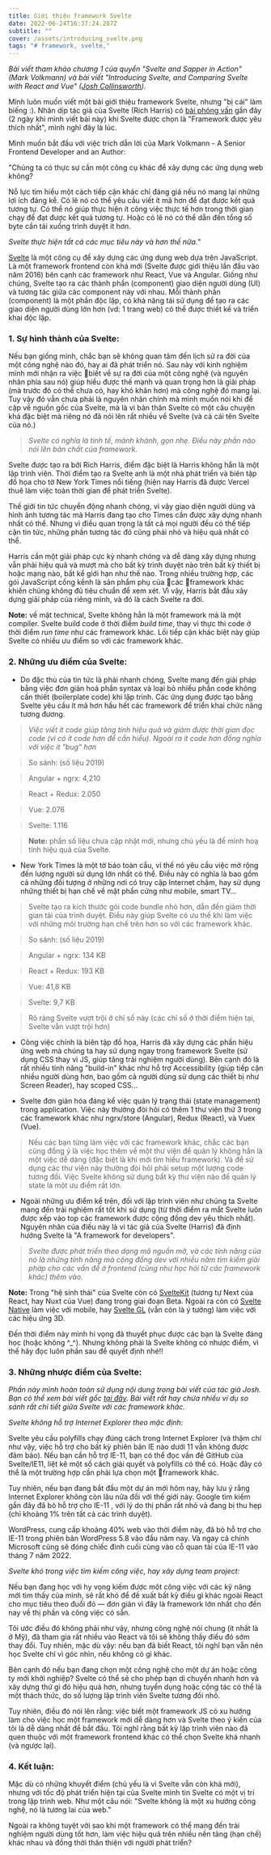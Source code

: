 ```yaml
---
title: Giới thiệu framework Svelte
date: 2022-06-24T16:37:24.287Z
subtitle: ""
cover: /assets/introducing_svelte.png
tags: "# framework, svelte,"
---
```

*Bài viết tham khảo chương 1 của quyển "Svelte and Sapper in Action" (Mark Volkmann) và bài viết "Introducing Svelte, and Comparing Svelte with React and Vue" ([Josh Collinsworth](https://joshcollinsworth.com/)).*

Mình luôn muốn viết một bài giới thiệu framework Svelte, nhưng "bị cái" làm biếng :). Nhân dịp tác giả của Svelte (Rich Harris) có [bài phỏng vấn](https://www.youtube.com/watch?v=kMlkCYL9qo0&t=555s) gần đây (2 ngày khi mình viết bài này) khi Svelte được chọn là "Framework được yêu thích nhất", mình nghĩ đây là lúc.

Mình muốn bắt đầu với việc trích dẫn lời của Mark Volkmann - A Senior Frontend Developer and an Author:

"Chúng ta có thực sự cần một công cụ khác để xây dựng các ứng dụng web không?

Nỗ lực tìm hiểu một cách tiếp cận khác chỉ đáng giá nếu nó mang lại những lợi ích đáng kể. Có lẽ nó có thể yêu cầu viết ít mã hơn để đạt được kết quả tương tự. Có thể nó giúp thực hiện ít công việc thực tế hơn trong thời gian chạy để đạt được kết quả tương tự. Hoặc có lẽ nó có thể dẫn đến tổng số byte cần tải xuống trình duyệt ít hơn.

*Svelte thực hiện tất cả các mục tiêu này và hơn thế nữa.*"

[Svelte](https://svelte.dev/) là một công cụ để xây dựng các ứng dụng web dựa trên JavaScript. Là một framework frontend còn khá mới (Svelte được giới thiệu lần đầu vào năm 2016) bên cạnh các framework như React, Vue và Angular. Giống như chúng, Svelte tạo ra các thành phần (component) giao diện người dùng (UI) và tương tác giữa các component này với nhau. Mỗi thành phần (component) là một phần độc lập, có khả năng tái sử dụng để tạo ra các giao diện người dùng lớn hơn (vd: 1 trang web) có thể được thiết kế và triển khai độc lập.

### 1. Sự hình thành của Svelte:

Nếu bạn giống mình, chắc bạn sẽ không quan tâm đến lịch sử ra đời của một công nghệ nào đó, hay ai đã phát triển nó. Sau này với kinh nghiệm mình mới nhận ra việc biết về sự ra đời của một công nghệ (và nguyên nhân phía sau nó) giúp hiểu được thế mạnh và quan trọng hơn là giải pháp (mà trước đó có thể chưa có, hay khó khăn hơn) mà công nghệ đó mang lại. Tuy vậy đó vẫn chưa phải là nguyên nhân chính mà mình muốn nói khi đề cập về nguồn gốc của Svelte, mà là vì bản thân Svelte có một câu chuyện khá đặc biệt mà riêng nó đã nói lên rất nhiều về Svelte (và cả cái tên Svelte của nó.)

> *Svelte có nghĩa là tinh tế, mảnh khảnh, gọn nhẹ. Điều này phần nào nói lên bản chất của framework.*

Svelte được tạo ra bởi Rich Harris, điểm đặc biệt là Harris không hẳn là một lập trình viên. Thời điểm tạo ra Svelte anh là một nhà phát triển và biên tập đồ họa cho tờ New York Times nổi tiếng (hiện nay Harris đã được Vercel thuê làm việc toàn thời gian để phát triển Svelte).

Thế giới tin tức chuyển động nhanh chóng, vì vậy giao diện người dùng và hình ảnh tương tác mà Harris đang tạo cho Times cần được xây dựng nhanh nhất có thể. Nhưng vì điều quan trọng là tất cả mọi người đều có thể tiếp cận tin tức, những phần tương tác đó cũng phải nhỏ và hiệu quả nhất có thể.

Harris cần một giải pháp cực kỳ nhanh chóng và dễ dàng xây dựng nhưng vẫn phải hiệu quả và mượt mà cho bất kỳ trình duyệt nào trên bất kỳ thiết bị hoặc mạng nào, bất kể giới hạn như thế nào. Trong nhiều trường hợp, các gói JavaScript cồng kềnh là sản phẩm phụ của các framework khác khiến chúng không đủ tiêu chuẩn để xem xét. Vì vậy, Harris bắt đầu xây dựng giải pháp của riêng mình, và đó là cách Svelte ra đời.

**Note:** về mặt technical, Svelte không hẳn là một framework mà là một compiler. Svelte build code ở thời điểm *build time*, thay vì thực thi code ở thời điểm *run time* như các framework khác. Lối tiếp cận khác biệt này giúp Svelte có nhiều ưu điểm so với các framework khác.

### 2. Những ưu điểm của Svelte:

- Do đặc thù của tin tức là phải nhanh chóng, Svelte mang đến giải pháp bằng việc đơn giản hoá phần syntax và loại bỏ nhiều phần code không cần thiết (boilerplate code) khi lập trình. Các ứng dụng được tạo bằng Svelte yêu cầu ít mã hơn hầu hết các framework để triển khai chức năng tương đương.

> *Việc viết ít code giúp tăng tính hiệu quả và giảm được thời gian đọc code (vì có ít code hơn để cần hiểu). Ngoài ra ít code hơn đồng nghĩa với việc ít "bug" hơn*

> So sánh: (số liệu 2019)

> Angular + ngrx: 4,210

> React + Redux: 2.050

> Vue: 2.076

> Svelte: 1.116

> **Note:** phần số liệu chưa cập nhật mới, nhưng chủ yếu là để minh hoạ tính hiệu quả của Svelte.

- New York Times là một tờ báo toàn cầu, vì thế nó yêu cầu việc mở rộng đến lượng người sử dụng lớn nhất có thể. Điều này có nghĩa là bao gồm cả những đối tượng ở những nơi có truy cập Internet chậm, hay sử dụng những thiết bị hạn chế về mặt phần cứng như mobile, smart TV... 

> Svelte tạo ra kích thước gói code bundle nhỏ hơn, dẫn đến giảm thời gian tải của trình duyệt. Điều này giúp Svelte có ưu thế khi làm việc với những môi trường hạn chế trên hơn so với các framework khác.

> So sánh: (số liệu 2019)

> Angular + ngrx: 134 KB

> React + Redux: 193 KB

> Vue: 41,8 KB

> Svelte: 9,7 KB

> Rõ ràng Svelte vượt trội ở chỉ số này (các chỉ số ở thời điểm hiện tại, Svelte vẫn vượt trội hơn)

- Công việc chính là biên tập đồ họa, Harris đã xây dựng các phần hiệu ứng web mà chúng ta hay sử dụng ngay trong framework Svelte (sử dụng CSS thay vì JS, giúp tăng trải nghiệm người dùng). Bên cạnh đó là rất nhiều tính năng "build-in" khác như hỗ trợ Accessibility (giúp tiếp cận nhiều người dùng hơn, bao gồm cả người dùng sử dụng các thiết bị như Screen Reader), hay scoped CSS... 

- Svelte đơn giản hóa đáng kể việc quản lý trạng thái (state management) trong application. Việc này thường đòi hỏi có thêm 1 thư viện thứ 3 trong các framework khác như ngrx/store (Angular), Redux (React), và Vuex (Vue). 

> Nếu các bạn từng làm việc với các framework khác, chắc các bạn cũng đồng ý là việc học thêm về một thư viện để quản lý không hẳn là một việc dễ dàng (đặc biệt là khi mới tìm hiểu framework). Và để sử dụng các thư viện này thường đòi hỏi phải setup một lượng code tương đối. Việc Svelte không sử dụng bất kỳ thư viện nào để quản lý state là một ưu điểm rất lớn. 

- Ngoài những ưu điểm kể trên, đối với lập trình viên như chúng ta Svelte mang đến trải nghiệm rất tốt khi sử dụng (từ thời điểm ra mắt Svelte luôn được xếp vào top các framework được cộng đồng dev yêu thích nhất). Nguyên nhân của điều này là vì tác giả của Svelte (Harris) đã định hướng Svelte là "A framework for developers". 

> *Svelte được phát triển theo dạng mã nguồn mở, và các tính năng của nó là những tính năng mà cộng đồng dev với nhiều năm tìm kiếm giải pháp cho các vấn đề ở frontend (cũng như học hỏi từ các framework khác) thêm vào. *

**Note:** Trong "hệ sinh thái" của Svelte còn có [SvelteKit](https://kit.svelte.dev/) (tương tự Next của React, hay Nuxt của Vue) đang trong giai đoạn Beta. Ngoài ra còn có [Svelte Native](https://svelte-native.technology/) làm việc với mobile, hay [Svelte GL](https://github.com/Rich-Harris/svelte-gl) (vẫn còn là ý tưởng) làm việc với các hiệu ứng 3D.

Đến thời điểm này mình hi vọng đã thuyết phục được các bạn là Svelte đáng học (hoặc không ^_^). Nhưng không phải là Svelte không có nhược điểm, vì thế hãy đọc luôn phần sau để quyết định nhé!!

### 3. Những nhược điểm của Svelte:

*Phần này mình hoàn toàn sử dụng nội dung trong bài viết của tác giả Josh. Bạn có thể xem bài viết gốc [tại đây](https://joshcollinsworth.com/blog/introducing-svelte-comparing-with-react-vue). Bài viết rất hay chứa nhiều ví dụ so sánh rất chi tiết giữa Svelte với các framework khác.*

*Svelte không hỗ trợ Internet Explorer theo mặc định:*

Svelte yêu cầu polyfills chạy đúng cách trong Internet Explorer (và thậm chí như vậy, việc hỗ trợ cho bất kỳ phiên bản IE nào dưới 11 vẫn không được đảm bảo).
Nếu bạn cần hỗ trợ IE-11, bạn có thể đọc vấn đề GitHub của Svelte/IE11, liệt kê một số cách giải quyết và polyfills có thể có. Hoặc đây có thể là một trường hợp cần phải lựa chọn một framework khác.

Tuy nhiên, nếu bạn đang bắt đầu một dự án mới hôm nay, hãy lưu ý rằng Internet Explorer không còn lâu nữa đối với thế giới này. Google tìm kiếm gần đây đã bỏ hỗ trợ cho IE-11 , với lý do thị phần rất nhỏ và đang bị thu hẹp (chỉ khoảng 1% trên tất cả các trình duyệt). 

WordPress, cung cấp khoảng 40% web vào thời điểm này, đã bỏ hỗ trợ cho IE-11 trong phiên bản WordPress 5.8 vào đầu năm nay. Và ngay cả chính Microsoft cũng sẽ đóng chiếc đinh cuối cùng vào cỗ quan tài của IE-11 vào tháng 7 năm 2022.

*Svelte khó trong việc tìm kiếm công việc, hay xây dựng team project:*

Nếu bạn đang học với hy vọng kiếm được một công việc với các kỹ năng mới tìm thấy của mình, sẽ rất khó để đề xuất bất kỳ điều gì khác ngoài React cho mục tiêu theo đuổi đó — đơn giản vì đây là framework lớn nhất cho đến nay về thị phần và công việc có sẵn. 

Tôi ước điều đó không phải như vậy, nhưng công nghệ nói chung (ít nhất là ở Mỹ), đã tham gia rất nhiều vào React và tôi sẽ không thấy điều đó sớm thay đổi. Tuy nhiên, mặc dù vậy: nếu bạn đã biết React, tôi nghĩ bạn vẫn nên học Svelte chỉ vì góc nhìn, nếu không có gì khác.

Bên cạnh đó nếu bạn đang chọn một công nghệ cho một dự án hoặc công ty mới khởi nghiệp? Svelte có thể sẽ cho phép bạn di chuyển nhanh hơn và xây dựng thứ gì đó hiệu quả hơn, nhưng tuyển dụng hoặc cộng tác có thể là một thách thức, do số lượng lập trình viên Svelte tương đối nhỏ. 

Tuy nhiên, điều đó nói lên rằng: việc biết một framework JS có xu hướng làm cho việc học một framework mới dễ dàng hơn và Svelte theo ý kiến của tôi là dễ dàng nhất để bắt đầu. Tôi nghĩ rằng bất kỳ lập trình viên nào đã quen thuộc với một framework frontend khác có thể chọn Svelte khá nhanh (và ngược lại).

### 4. Kết luận:

Mặc dù có những khuyết điểm (chủ yếu là vì Svelte vẫn còn khá mới), nhưng với tốc độ phát triển hiện tại của Svelte mình tin Svelte có một vị trí trong lập trình web. Như một câu nói: "Svelte không là một xu hướng công nghệ, nó là tương lai của web." 

Ngoài ra không tuyệt vời sao khi một framework có thể mang đến trải nghiệm người dùng tốt hơn, làm việc hiệu quả trên nhiều nền tảng (hạn chế) khác nhau và đồng thời thân thiện với người phát triển?
